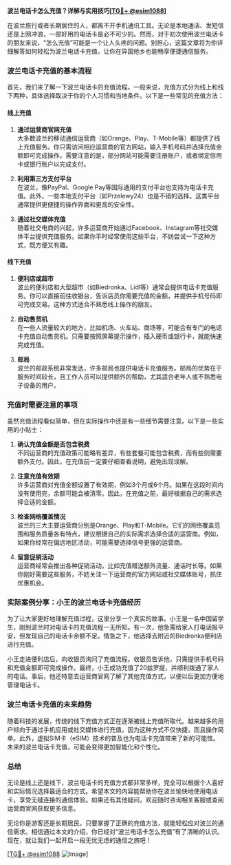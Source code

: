 **波兰电话卡怎么充值？详解与实用技巧[[TG💪+ @esim1088](https://t.me/s/esim1088)]**

在波兰旅行或者长期居住的人，都离不开手机通讯工具。无论是本地通话、发短信还是上网冲浪，一部好用的电话卡是必不可少的。然而，对于初次使用波兰电话卡的朋友来说，“怎么充值”可能是一个让人头疼的问题。别担心，这篇文章将为你详细解答如何轻松为波兰电话卡充值，让你在异国他乡也能畅享便捷通信服务。

### 波兰电话卡充值的基本流程

首先，我们来了解一下波兰电话卡的充值流程。一般来说，充值方式分为线上和线下两种，具体选择取决于你的个人习惯和当地条件。以下是一些常见的充值方法：

#### 线上充值
1. **通过运营商官网充值**  
   大多数波兰的移动通信运营商（如Orange、Play、T-Mobile等）都提供了线上充值服务。你只需访问相应运营商的官方网站，输入手机号码并选择充值金额即可完成操作。需要注意的是，部分网站可能需要注册账户，或者绑定信用卡或银行账户以完成支付。

2. **利用第三方支付平台**  
   在波兰，像PayPal、Google Pay等国际通用的支付平台也支持为电话卡充值。此外，一些本地支付平台（如Przelewy24）也是不错的选择。这类平台通常提供更便捷的操作界面和更高的安全性。

3. **通过社交媒体充值**  
   随着社交电商的兴起，许多运营商开始通过Facebook、Instagram等社交媒体平台提供充值服务。如果你平时经常使用这些平台，不妨尝试一下这种方式，既方便又有趣。

#### 线下充值
1. **便利店或超市**  
   波兰的便利店和大型超市（如Biedronka、Lidl等）通常会提供电话卡充值服务。你可以直接前往收银台，告诉店员你需要充值的金额，并提供手机号码即可完成交易。这种方式适合不熟悉线上操作的朋友。

2. **自动售货机**  
   在一些人流量较大的地方，比如机场、火车站、商场等，可能会有专门的电话卡充值自动售货机。只需要按照屏幕提示操作，插入硬币或银行卡，就能快速完成充值。

3. **邮局**  
   波兰的邮政系统非常发达，许多邮局也提供电话卡充值服务。邮局的优势在于服务时间较长，且工作人员可以提供额外的帮助，尤其适合老年人或不熟悉电子设备的用户。

### 充值时需要注意的事项

虽然充值流程看似简单，但在实际操作中还是有一些细节需要注意。以下是一些实用的小贴士：

1. **确认充值金额是否包含税费**  
   不同运营商的充值政策可能略有差异，有些套餐可能包含税费，而有些则需要额外支付。因此，在充值前一定要仔细查看说明，避免出现误解。

2. **注意充值有效期**  
   许多运营商对充值金额设置了有效期，例如3个月或6个月。如果在这段时间内没有使用完，余额可能会被清零。因此，在充值之前，最好根据自己的需求选择合适的金额。

3. **检查网络覆盖情况**  
   波兰的三大主要运营商分别是Orange、Play和T-Mobile。它们的网络覆盖范围和服务质量各有特点，建议根据自己的实际需求选择合适的运营商。例如，如果你经常在偏远地区活动，可能需要选择信号更强的运营商。

4. **留意促销活动**  
   运营商经常会推出各种促销活动，比如充值赠送额外流量、通话时长等。如果你刚好需要这些服务，不妨关注一下运营商的官方网站或社交媒体账号，抓住优惠机会。

### 实际案例分享：小王的波兰电话卡充值经历

为了让大家更好地理解充值过程，这里分享一个真实的故事。小王是一名中国留学生，刚到波兰时对电话卡的充值流程一无所知。有一次，他急需给家人打电话报平安，但发现自己的电话卡余额不足。情急之下，他选择去附近的Biedronka便利店进行充值。

小王走进便利店后，向收银员询问了充值流程。收银员告诉他，只需提供手机号码和充值金额即可完成操作。最终，小王成功充值了20兹罗提，并顺利拨通了家人的电话。事后，他还特意去运营商官网了解了其他充值方式，以便以后更加方便地管理电话卡。

### 波兰电话卡充值的未来趋势

随着科技的发展，传统的线下充值方式正在逐渐被线上充值所取代。越来越多的用户倾向于通过手机应用或社交媒体进行充值，因为这种方式不仅快捷，而且操作简单。此外，虚拟SIM卡（eSIM）技术的普及也为电话卡充值带来了新的可能性。未来的波兰电话卡充值，可能会变得更加智能化和个性化。

### 总结

无论是线上还是线下，波兰电话卡的充值方式都非常多样，完全可以根据个人喜好和实际情况选择最适合的方式。希望本文的内容能帮助你在波兰愉快地使用电话卡，享受无缝连接的通信体验。如果还有其他疑问，欢迎随时咨询相关客服或查阅运营商官网获取更多信息。

无论你是游客还是长期居民，只要掌握了正确的充值方法，就能轻松应对波兰的通信需求。相信通过本文的介绍，你已经对“波兰电话卡怎么充值”有了清晰的认识。现在，就让我们一起开启一段无忧无虑的通信之旅吧！

[[TG💪+ @esim1088](https://t.me/s/esim1088) ![Image](https://i.postimg.cc/4NQfJmqS/Snipaste-2025-05-13-00-14-12.png)]